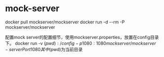# mock-server

docker pull mockserver/mockserver
docker run -d --rm -P mockserver/mockserver

配置mock server的配置细节，使用mockserver.properties，放置在config目录下。
docker run -v $(pwd):/config -p 1080:1080  mockserver/mockserver -serverPort 1080
其中$(pwd)为当前目录
